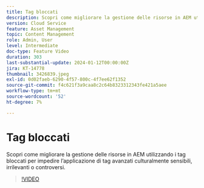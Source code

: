 ```yaml
---
title: Tag bloccati
description: Scopri come migliorare la gestione delle risorse in AEM utilizzando i tag bloccati per impedire l’applicazione di tag avanzati culturalmente sensibili, irrilevanti o controversi.
version: Cloud Service
feature: Asset Management
topic: Content Management
role: Admin, User
level: Intermediate
doc-type: Feature Video
duration: 303
last-substantial-update: 2024-01-12T00:00:00Z
jira: KT-14778
thumbnail: 3426839.jpeg
exl-id: 0d02faeb-6290-4f57-800c-4f7ee62f1352
source-git-commit: f4c621f3a9caa8c2c64b8323312343fe421a5aee
workflow-type: tm+mt
source-wordcount: '52'
ht-degree: 7%

---
```


# Tag bloccati

Scopri come migliorare la gestione delle risorse in AEM utilizzando i tag bloccati per impedire l’applicazione di tag avanzati culturalmente sensibili, irrilevanti o controversi.

>[!VIDEO](https://video.tv.adobe.com/v/3426839/?learn=on)
